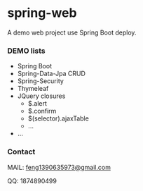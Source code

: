 # spring-web
A demo web project use Spring Boot deploy.

### DEMO lists

- Spring Boot
- Spring-Data-Jpa CRUD
- Spring-Security
- Thymeleaf
- JQuery closures
  - $.alert 
  - $.confirm
  - $(selector).ajaxTable
  - ...
 - ...

### Contact
MAIL: feng1390635973@gmail.com

QQ: 1874890499

